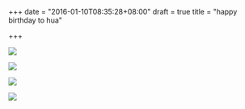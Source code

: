 +++
date = "2016-01-10T08:35:28+08:00"
draft = true
title = "happy birthday to hua"

+++



![](/images/HappyBirthdayToHua0.jpg)

![](/images/HappyBirthdayToHua1.jpg)

![](/images/HappyBirthdayToHua2.jpg)

![](/images/HappyBirthdayToHua3.jpg)